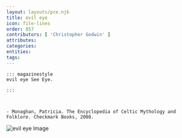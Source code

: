 ```yaml
---
layout: layouts/pce.njk
title: evil eye
icon: file-lines
order: 857
contributors: [ 'Christopher Godwin' ]
attributes:
categories:
entities:
tags:
---
```

``` tab [group1:Info]
::: magazinestyle
evil eye See Eye.

:::
```
``` tab [group1:Attributes]
```
``` tab [group1:Entities]
```
``` tab [group1:Sources]
- Monaghan, Patricia. The Encyclopedia of Celtic Mythology and Folklore. Checkmark Books, 2008.
```
![evil eye Image](https://upload.wikimedia.org/wikipedia/commons/thumb/c/c8/Blue_eyes.JPG/1200px-Blue_eyes.JPG)
